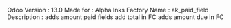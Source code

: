 Odoo Version : 13.0
Made for : Alpha Inks Factory
Name : ak_paid_field
Description : adds amount paid fields
              add total in FC
              adds amount due in FC